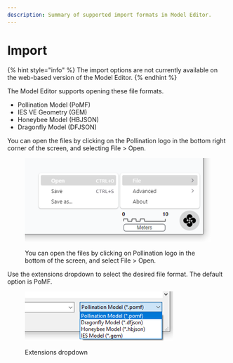 ```yaml
---
description: Summary of supported import formats in Model Editor.
---
```


# Import

{% hint style="info" %}
The import options are not currently available on the web-based version of the Model Editor.
{% endhint %}

The Model Editor supports opening these file formats.

* Pollination Model (PoMF)
* IES VE Geometry (GEM)
* Honeybee Model (HBJSON)
* Dragonfly Model (DFJSON)

You can open the files by clicking on the Pollination logo in the bottom right corner of the screen, and selecting File > Open.

<figure><img src="../../.gitbook/assets/image (6).png" alt=""><figcaption><p>You can open the files by clicking on Pollination logo in the bottom of the screen, and select File > Open.</p></figcaption></figure>

Use the extensions dropdown to select the desired file format. The default option is PoMF.

<figure><img src="../../.gitbook/assets/image (1) (1) (1).png" alt=""><figcaption><p>Extensions dropdown</p></figcaption></figure>
